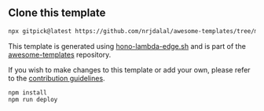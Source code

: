## Clone this template

```bash
npx gitpick@latest https://github.com/nrjdalal/awesome-templates/tree/main/hono-apps/hono-lambda-edge
```

This template is generated using [hono-lambda-edge.sh](https://github.com/nrjdalal/awesome-templates/blob/main/.github/.scripts/hono-lambda-edge.sh) and is part of the [awesome-templates](https://github.com/nrjdalal/awesome-templates) repository.

If you wish to make changes to this template or add your own, please refer to the [contribution guidelines](https://github.com/nrjdalal/awesome-templates?tab=readme-ov-file#contributing).

```
npm install
npm run deploy
```
